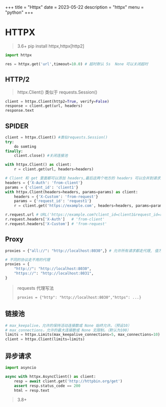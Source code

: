 +++
title = "Httpx"
date =  2023-05-22
description = "httpx"
menu = "python"
+++

# **HTTPX**

> 3.6+  pip install httpx,httpx[http2]

```python
import httpx

res = httpx.get('url',timeout=10.0) # 超时默认 5s  None 可以关闭超时
```



## **HTTP/2**

> httpx.Client() 类似于 requests.Session()

```python
client = httpx.Client(http2=True, verify=False) 
response = client.get(url, headers)
response.text
```

## **SPIDER**

```python
client = httpx.Client() #类似requests.Session()
try:
    do somting
finally:
    client.close() #关闭连接池

with httpx.Client() as client:
    r = client.get(url, headers=headers)

# Client 和 get 里面都可以添加 headers,最后这两个地方的 headers 可以合并到请求里
headers = {'X-Auth': 'from-client'}
params = {'client_id': 'client1'}
with httpx.Client(headers=headers, params=params) as client:
    headers = {'X-Custom': 'from-request'}
    params = {'request_id': 'request1'}
    r = client.get('https://example.com', headers=headers, params=params)

r.request.url # URL('https://example.com?client_id=client1&request_id=request1')
r.request.headers['X-Auth']   # 'from-client'
r.request.headers['X-Custom'] # 'from-request'
```

## **Proxy**

```python
proxies = {"all://": "http://localhost:8030",} # 允许所有请求都走代理, 值为 None 则不使用代理

# 不同的协议走不用的代理
proxies = {
    "http://": "http://localhost:8030",
    "https://": "http://localhost:8031",
}
```

> requests 代理写法
> 
>     proxies = {"http": "http://localhost:8030","https": ...}

## **链接池**

```python
# max_keepalive，允许的保持活动连接数或 None 始终允许。（预设10）
# max_connections，允许的最大连接数或 None 无限制。（默认为100）
limits = httpx.Limits(max_keepalive_connections=5, max_connections=10)
client = httpx.Client(limits=limits)
```

## **异步请求**

```python
import asyncio

async with httpx.AsyncClient() as client:
    resp = await client.get('http://httpbin.org/get')
    assert resp.status_code == 200
    html = resp.text
```

> 3.8+
